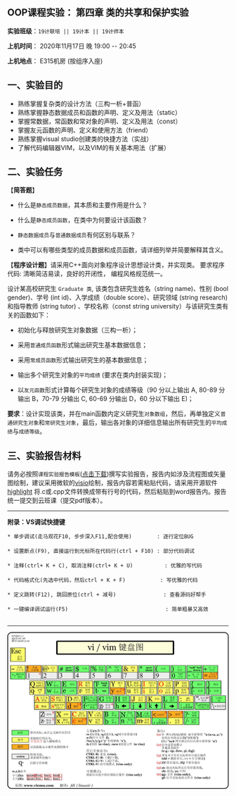 **OOP课程实验： 第四章 类的共享和保护实验**
---

**实验班级**：`19计联培 || 19计本 || 19计师本`

**上机时间**： 
             2020年11月17日 晚 19:00 -- 20:45
          

**上机地点**：  E315机房 (按组序入座)


## 一、实验目的

*  熟练掌握复杂类的设计方法（三构一析+普函）
*  熟练掌握静态数据成员和函数的声明、定义及用法（static）
*  掌握常数据，常函数和常对象的声明、定义及用法（const）
*  掌握友元函数的声明、定义和使用方法（friend）
*  熟练掌握visual studio创建类的快捷方法（实战）
*  了解代码编辑器VIM，以及VIM的有关基本用法（扩展）


## 二、实验任务


【**简答题**】

* 什么是`静态成员数据`，其本质和主要作用是什么？

* 什么是`静态成员函数`，在类中为何要设计该函数？

* `静态数据成员`与`普通数据成员`有何区别与联系？

* 类中可以有哪些类型的成员数据和成员函数，请详细列举并简要解释其含义。


【**程序设计题**】请采用C++面向对象程序设计思想设计类，并实现类。 要求程序代码: 清晰简洁易读，良好的开闭性， 编程风格规范统一。

设计某高校研究生 `Graduate 类`, 该类包含研究生姓名（string name)、性别 (bool gender)、学号 (int id)、入学成绩（double score）、研究领域 (string research) 和指导教师 (string tutor) 、学校名称（const string university）与该研究生类有关的函数如下：                                                                                                                                                    
* 初始化与释放研究生对象数据（三构一析）；

* 采用`普通成员函数`形式输出研究生基本数据信息；

* 采用`常成员函数`形式输出研究生的基本数据信息；

* 输出多个研究生对象的`平均成绩` (要求在类内封装实现)；

* 以`友元函数`形式计算每个研究生对象的成绩等级（90 分以上输出 A, 80-89 分输出 B，70-79 分输出 C, 60-69 分输出 D，60 分以下输出 E)；

**要求**：设计实现该类，并在main函数内定义研究生`对象数组`，然后，再单独定义`普通研究生对象`和`常研究生对象`，最后，输出各对象的详细信息输出所有研究生的`平均成绩`与`成绩等级`。

## 三、实验报告材料


请务必按照`课程实验报告模板`([点击下载](https://github.com/tsingke/OOP_CS2020/blob/master/%E5%AE%9E%E9%AA%8C%E6%8A%A5%E5%91%8A/%E3%80%8A%E9%9D%A2%E5%90%91%E5%AF%B9%E8%B1%A1%E7%A8%8B%E5%BA%8F%E8%AE%BE%E8%AE%A1%E3%80%8B%E5%AE%9E%E9%AA%8C%E6%8A%A5%E5%91%8A%E6%A8%A1%E6%9D%BF.docx))撰写实验报告，报告内如涉及流程图或矢量图绘制，建议采用微软的[visio](https://pan.baidu.com/s/1L4y1pWXcJjojZlIAQZjPAg)绘制，报告内容若需粘贴代码，请采用开源软件 [highlight](http://www.andre-simon.de/zip/highlight-setup-3.53-x64.exe) 将.c或.cpp文件转换成带有行号的代码，然后粘贴到word报告内。报告统一提交到云班课（提交pdf版本）。

---

  **附录：VS调试快捷键**

   ```  
   * 单步调试(走马观花F10, 步步深入F11,配合使用)        : 逐行定位BUG
   
   * 设置断点(F9), 直接运行到光标所在代码行(ctrl + F10) : 部分代码调试
   
   * 注释(ctrl+ K + C), 取消注释(ctrl+ K + U)          : 优雅的写代码
   
   * 代码格式化(先选中代码，然后ctrl + K + F)           : 写优雅的代码
   
   * 定义跳转(F12), 跳回原位(ctrl + 减号)               : 查看源码好帮手
   
   * 一键编译调试运行(F5)                               : 简单粗暴又高效                      
 

   ```


---

![image](https://github.com/tsingke/OOP_CS2020/blob/master/%E5%AE%9E%E9%AA%8C%E6%8A%A5%E5%91%8A/vim-zn.jpg)



